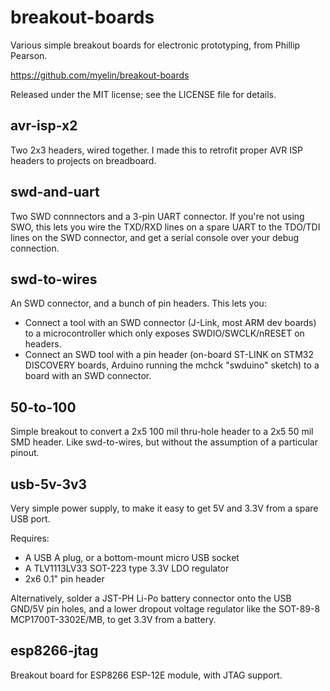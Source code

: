 # breakout-boards

Various simple breakout boards for electronic prototyping, from Phillip Pearson.

https://github.com/myelin/breakout-boards

Released under the MIT license; see the LICENSE file for details.

## avr-isp-x2

Two 2x3 headers, wired together.  I made this to retrofit proper AVR ISP headers to projects on breadboard.

## swd-and-uart

Two SWD connnectors and a 3-pin UART connector.  If you're not using SWO, this lets you wire the TXD/RXD lines on
a spare UART to the TDO/TDI lines on the SWD connector, and get a serial console over your debug connection.

## swd-to-wires

An SWD connector, and a bunch of pin headers.  This lets you:

* Connect a tool with an SWD connector (J-Link, most ARM dev boards) to a microcontroller which only exposes SWDIO/SWCLK/nRESET on headers.
* Connect an SWD tool with a pin header (on-board ST-LINK on STM32 DISCOVERY boards, Arduino running the mchck "swduino" sketch) to a board with an SWD connector.

## 50-to-100

Simple breakout to convert a 2x5 100 mil thru-hole header to a 2x5 50 mil SMD header.  Like swd-to-wires, but without the assumption of a particular pinout.

## usb-5v-3v3

Very simple power supply, to make it easy to get 5V and 3.3V from a spare USB port.

Requires:
* A USB A plug, or a bottom-mount micro USB socket
* A TLV1113LV33 SOT-223 type 3.3V LDO regulator
* 2x6 0.1" pin header

Alternatively, solder a JST-PH Li-Po battery connector onto the USB GND/5V pin holes, and a lower dropout voltage regulator like the SOT-89-8 MCP1700T-3302E/MB, to get 3.3V from a battery.

## esp8266-jtag

Breakout board for ESP8266 ESP-12E module, with JTAG support.
